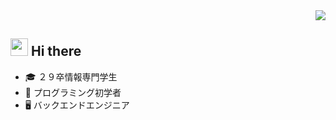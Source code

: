 <!-- 1. GitHub usernameを変更 -->
<div align="right">
  <img src="https://komarev.com/ghpvc/?username=username" />
</div>


<!-- 2. プロフィールや連絡先を変更 -->
## <img src="https://media.giphy.com/media/hvRJCLFzcasrR4ia7z/giphy.gif" width="28"> Hi there

- 🎓️ ２９卒情報専門学生
- 🔰 プログラミング初学者
- 🖥️ バックエンドエンジニア
  
<br>
